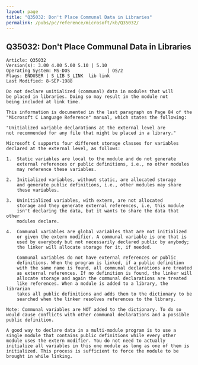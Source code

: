 ```yaml
---
layout: page
title: "Q35032: Don't Place Communal Data in Libraries"
permalink: /pubs/pc/reference/microsoft/kb/Q35032/
---
```


## Q35032: Don't Place Communal Data in Libraries

	Article: Q35032
	Version(s): 3.00 4.00 5.00 5.10 | 5.10
	Operating System: MS-DOS              | OS/2
	Flags: ENDUSER | S_LIB S_LINK  lib link
	Last Modified: 8-SEP-1988
	
	Do not declare unitialized (communal) data in modules that will
	be placed in libraries. Doing so may result in the module not
	being included at link time.
	
	This information is documented in the last paragraph on Page 84 of the
	"Microsoft C Language Reference" manual, which states the following:
	
	"Unitialized variable declarations at the external level are
	not recommended for any file that might be placed in a library."
	
	Microsoft C supports four different storage classes for variables
	declared at the external level, as follows:
	
	1.  Static variables are local to the module and do not generate
	    external references or public definitions, i.e., no other modules
	    may reference these variables.
	
	2.  Initialized variables, without static, are allocated storage
	    and generate public definitions, i.e., other modules may share
	    these variables.
	
	3.  Uninitialized variables, with extern, are not allocated
	    storage and they generate external references, i.e, this module
	    isn't declaring the data, but it wants to share the data that other
	    modules declare.
	
	4.  Communal variables are global variables that are not initialized
	    or given the extern modifier. A communal variable is one that is
	    used by everybody but not necessarily declared public by anybody;
	    the linker will allocate storage for it, if needed.
	
	    Communal variables do not have external references or public
	    definitions. When the program is linked, if a public definition
	    with the same name is found, all communal declarations are treated
	    as external references. If no definition is found, the linker will
	    allocate storage and again the communal declarations are treated
	    like references. When a module is added to a library, the librarian
	    takes all public definitions and adds them to the dictionary to be
	    searched when the linker resolves references to the library.
	
	Note: Communal variables are NOT added to the dictionary. To do so
	would cause conflicts with other communal declarations and a possible
	public definition.
	
	A good way to declare data in a multi-module program is to use a
	single module that contains public definitions while every other
	module uses the extern modifier. You do not need to actually
	initialize all variables in this one module as long as one of them is
	initialized. This process is sufficient to force the module to be
	brought in while linking.
